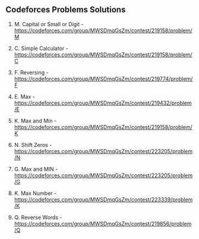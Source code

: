 ## Codeforces Problems Solutions

1. M. Capital or Small or Digit - https://codeforces.com/group/MWSDmqGsZm/contest/219158/problem/M

2. C. Simple Calculator - https://codeforces.com/group/MWSDmqGsZm/contest/219158/problem/C

3. F. Reversing - https://codeforces.com/group/MWSDmqGsZm/contest/219774/problem/F

4. E. Max - https://codeforces.com/group/MWSDmqGsZm/contest/219432/problem/E

5. K. Max and Min - https://codeforces.com/group/MWSDmqGsZm/contest/219158/problem/K

6. N. Shift Zeros - https://codeforces.com/group/MWSDmqGsZm/contest/223205/problem/N

7. G. Max and MIN - https://codeforces.com/group/MWSDmqGsZm/contest/223205/problem/G

8. K. Max Number - https://codeforces.com/group/MWSDmqGsZm/contest/223339/problem/K

9. Q. Reverse Words - https://codeforces.com/group/MWSDmqGsZm/contest/219856/problem/Q
